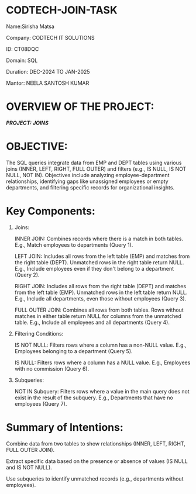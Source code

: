 # CODTECH-JOIN-TASK

Name:Sirisha Matsa

Company: CODTECH IT SOLUTIONS

ID: CT08DQC

Domain: SQL 

Duration: DEC-2024 TO JAN-2025

Mantor: NEELA SANTOSH KUMAR

# OVERVIEW OF THE PROJECT:

***PROJECT: JOINS***

# OBJECTIVE:

The SQL queries integrate data from EMP and DEPT tables using various joins (INNER, LEFT, RIGHT, FULL OUTER) and filters (e.g., IS NULL, IS NOT NULL, NOT IN). Objectives include analyzing employee-department relationships, identifying gaps like unassigned employees or empty departments, and filtering specific records for organizational insights.

# Key Components:

1. Joins:

    INNER JOIN: Combines records where there is a match in both tables.
    E.g., Match employees to departments (Query 1).

    LEFT JOIN: Includes all rows from the left table (EMP) and matches from the right table (DEPT). Unmatched rows in the right table return NULL.
    E.g., Include employees even if they don't belong to a department (Query 2).

    RIGHT JOIN: Includes all rows from the right table (DEPT) and matches from the left table (EMP). Unmatched rows in the left table return NULL.
    E.g., Include all departments, even those without employees (Query 3).

    FULL OUTER JOIN: Combines all rows from both tables. Rows without matches in either table return NULL for columns from the unmatched table.
    E.g., Include all employees and all departments (Query 4).

2. Filtering Conditions:
   

    IS NOT NULL: Filters rows where a column has a non-NULL value.
    E.g., Employees belonging to a department (Query 5).

    IS NULL: Filters rows where a column has a NULL value.
    E.g., Employees with no commission (Query 6).

3. Subqueries:


    NOT IN Subquery: Filters rows where a value in the main query does not exist in the result of the subquery.
    E.g., Departments that have no employees (Query 7).

# Summary of Intentions:

Combine data from two tables to show relationships (INNER, LEFT, RIGHT, FULL OUTER JOIN).

Extract specific data based on the presence or absence of values (IS NULL and IS NOT NULL).

Use subqueries to identify unmatched records (e.g., departments without employees).

